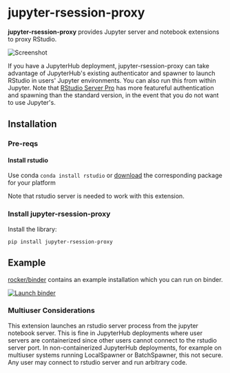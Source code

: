 # jupyter-rsession-proxy

**jupyter-rsession-proxy** provides Jupyter server and notebook extensions to proxy RStudio.

![Screenshot](screenshot.png)

If you have a JupyterHub deployment, jupyter-rsession-proxy can take advantage of JupyterHub's existing authenticator and spawner to launch RStudio in users' Jupyter environments. You can also run this from within Jupyter.
Note that [RStudio Server Pro](https://www.rstudio.com/products/rstudio-server-pro/architecture) has more featureful authentication and spawning than the standard version, in the event that you do not want to use Jupyter's.

## Installation

### Pre-reqs

#### Install rstudio
Use conda `conda install rstudio` or [download](https://www.rstudio.com/products/rstudio/download-server/) the corresponding package for your platform 

Note that rstudio server is needed to work with this extension.

### Install jupyter-rsession-proxy

Install the library:
```
pip install jupyter-rsession-proxy
```

## Example

[rocker/binder](https://hub.docker.com/r/rocker/binder) contains an example installation which you can run on binder.

[![Launch binder](https://mybinder.org/badge_logo.svg)](https://mybinder.org/v2/gh/rocker-org/binder/master?urlpath=rstudio)

### Multiuser Considerations

This extension launches an rstudio server process from the jupyter notebook server. This is fine in JupyterHub deployments where user servers are containerized since other users cannot connect to the rstudio server port. In non-containerized JupyterHub deployments, for example on multiuser systems running LocalSpawner or BatchSpawner, this not secure. Any user may connect to rstudio server and run arbitrary code.
